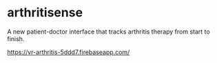 # arthritisense

A new patient-doctor interface that tracks arthritis therapy from start to finish.

https://vr-arthritis-5ddd7.firebaseapp.com/
